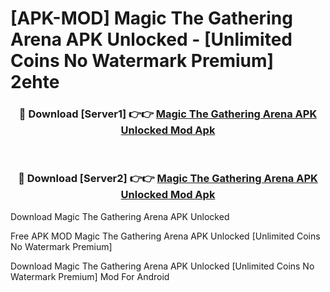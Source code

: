 # [APK-MOD] Magic  The Gathering Arena APK Unlocked - [Unlimited Coins No Watermark Premium] 2ehte



<div align="center">
<h3>🔴 Download [Server1] 👉👉 <a href="https://momento.my/?title=Magic__The_Gathering_Arena_APK_Unlocked">Magic  The Gathering Arena APK Unlocked Mod Apk</a></h3><br>

<h3>🔴 Download [Server2] 👉👉 <a href="https://momento.my/?title=Magic__The_Gathering_Arena_APK_Unlocked">Magic  The Gathering Arena APK Unlocked Mod Apk</a></h3>
</div>



Download Magic  The Gathering Arena APK Unlocked 

Free APK MOD Magic  The Gathering Arena APK Unlocked [Unlimited Coins No Watermark Premium]

Download Magic  The Gathering Arena APK Unlocked [Unlimited Coins No Watermark Premium] Mod For Android
